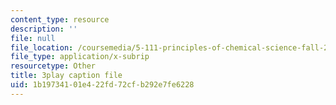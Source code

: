 ```yaml
---
content_type: resource
description: ''
file: null
file_location: /coursemedia/5-111-principles-of-chemical-science-fall-2008/1b19734101e422fd72cfb292e7fe6228_-c-X8zk0ywo.srt
file_type: application/x-subrip
resourcetype: Other
title: 3play caption file
uid: 1b197341-01e4-22fd-72cf-b292e7fe6228
---
```

